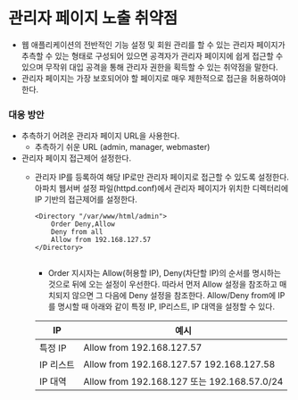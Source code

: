 # 관리자 페이지 노출 취약점
* 웹 애플리케이션의 전반적인 기능 설정 및 회원 관리를 할 수 있는 관리자 페이지가 추측할 수 있는 형태로 구성되어 있으면 공격자가 관리자 페이지에 쉽게 접근할 수 있으며 무작위 대입 공격을 통해 관리자 권한을 획득할 수 있는 취약점을 말한다. 
* 관리자 페이지는 가장 보호되어야 할 페이지로 매우 제한적으로 접근을 허용하여야 한다. 

### 대응 방안
* 추측하기 어려운 관리자 페이지 URL을 사용한다. 
  * 추측하기 쉬운 URL (admin, manager, webmaster)
* 관리자 페이지 접근제어 설정한다. 
  * 관리자 IP를 등록하여 해당 IP로만 관리자 페이지로 접근할 수 있도록 설정한다. 아파치 웹서버 설정 파일(httpd.conf)에서 관리자 페이지가 위치한 디렉터리에 IP 기반의 접근제어를 설정한다. 
	```
	<Directory "/var/www/html/admin">
		Order Deny,Allow 
		Deny from all
		Allow from 192.168.127.57
	</Directory>
		
	```
	* Order 지시자는 Allow(허용할 IP), Deny(차단할 IP)의 순서를 명시하는 것으로 뒤에 오는 설정이 우선한다. 따라서 먼저 Allow 설정을 참조하고 매치되지 않으면 그 다음에 Deny 설정을 참조한다. Allow/Deny from에 IP를 명시할 때 아래와 같이 특정 IP, IP리스트, IP 대역을 설정할 수 있다.   

	|IP|예시|
	|--|--|
	|특정 IP| Allow from 192.168.127.57|
	|IP 리스트| Allow from 192.168.127.57 192.168.127.58|
	|IP 대역| Allow from 192.168.127 또는 192.168.57.0/24|

